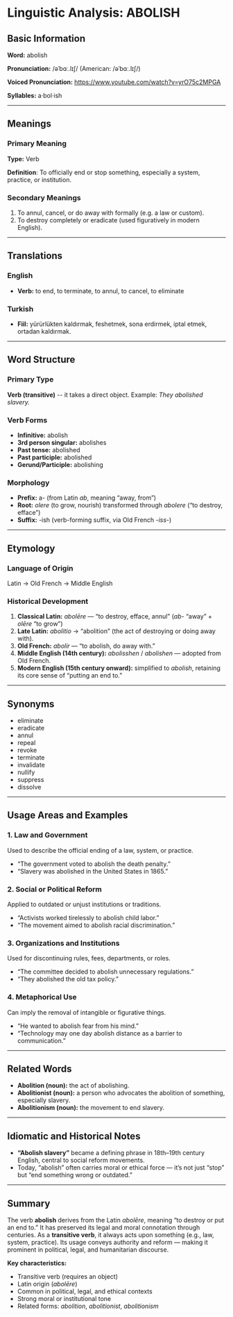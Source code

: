 # Linguistic Analysis: ABOLISH

## Basic Information

**Word:** abolish

**Pronunciation:** /əˈbɑː.lɪʃ/ (American: /əˈbɑː.lɪʃ/)

**Voiced Pronunciation:** https://www.youtube.com/watch?v=yrO75c2MPGA

**Syllables:** a·bol·ish


---

## Meanings

### Primary Meaning

**Type:** Verb

**Definition**: To officially end or stop something, especially a system, practice, or institution.

### Secondary Meanings

1. To annul, cancel, or do away with formally (e.g. a law or custom).
2. To destroy completely or eradicate (used figuratively in modern English).

---

## Translations

### English

- **Verb:** to end, to terminate, to annul, to cancel, to eliminate

### Turkish

- **Fiil:** yürürlükten kaldırmak, feshetmek, sona erdirmek, iptal etmek, ortadan kaldırmak.

---

## Word Structure

### Primary Type

**Verb (transitive)** -- it takes a direct object.
Example: _They abolished slavery._

### Verb Forms

- **Infinitive:** abolish
- **3rd person singular:** abolishes
- **Past tense:** abolished
- **Past participle:** abolished
- **Gerund/Participle:** abolishing

### Morphology

- **Prefix:** a- (from Latin _ab_, meaning “away, from”)
- **Root:** _olere_ (to grow, nourish) transformed through _abolere_ (“to destroy, efface”)
- **Suffix:** -ish (verb-forming suffix, via Old French _-iss-_)

---

## Etymology

### Language of Origin

Latin → Old French → Middle English

### Historical Development

1. **Classical Latin:** _abolēre_ — “to destroy, efface, annul” (_ab-_ “away” + _olēre_ “to grow”)
2. **Late Latin:** _abolitio_ → “abolition” (the act of destroying or doing away with).
3. **Old French:** _abolir_ — “to abolish, do away with.”
4. **Middle English (14th century):** _abolisshen_ / _abolishen_ — adopted from Old French.
5. **Modern English (15th century onward):** simplified to _abolish_, retaining its core sense of “putting an end to.”

---

## Synonyms

- eliminate
- eradicate
- annul
- repeal
- revoke
- terminate
- invalidate
- nullify
- suppress
- dissolve

---

## Usage Areas and Examples

### 1. **Law and Government**

Used to describe the official ending of a law, system, or practice.

- “The government voted to abolish the death penalty.”
- “Slavery was abolished in the United States in 1865.”

### 2. **Social or Political Reform**

Applied to outdated or unjust institutions or traditions.

- “Activists worked tirelessly to abolish child labor.”
- “The movement aimed to abolish racial discrimination.”

### 3. **Organizations and Institutions**

Used for discontinuing rules, fees, departments, or roles.

- “The committee decided to abolish unnecessary regulations.”
- “They abolished the old tax policy.”

### 4. **Metaphorical Use**

Can imply the removal of intangible or figurative things.

- “He wanted to abolish fear from his mind.”
- “Technology may one day abolish distance as a barrier to communication.”

---

## Related Words

- **Abolition (noun):** the act of abolishing.
- **Abolitionist (noun):** a person who advocates the abolition of something, especially slavery.
- **Abolitionism (noun):** the movement to end slavery.

---

## Idiomatic and Historical Notes

- **“Abolish slavery”** became a defining phrase in 18th–19th century English, central to social reform movements.
- Today, “abolish” often carries moral or ethical force — it’s not just “stop” but “end something wrong or outdated.”

---

## Summary

The verb **abolish** derives from the Latin _abolēre_, meaning “to destroy or put an end to.” It has preserved its legal and moral connotation through centuries. As a **transitive verb**, it always acts upon something (e.g., law, system, practice). Its usage conveys authority and reform — making it prominent in political, legal, and humanitarian discourse.

**Key characteristics:**

- Transitive verb (requires an object)
- Latin origin (_abolēre_)
- Common in political, legal, and ethical contexts
- Strong moral or institutional tone
- Related forms: _abolition_, _abolitionist_, _abolitionism_
